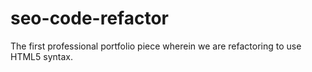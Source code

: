 # seo-code-refactor
The first professional portfolio piece wherein we are refactoring to use HTML5 syntax.
